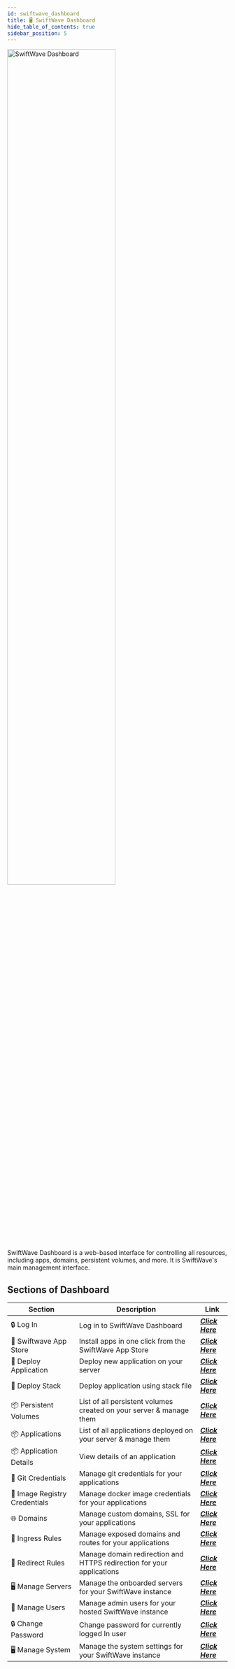 ```yaml
---
id: swiftwave_dashboard
title: 🖥️ SwiftWave Dashboard
hide_table_of_contents: true
sidebar_position: 5
---
```


<div style={{
    display: 'flex',
    justifyContent: 'center',
    marginBottom: '2rem'
}}>
    <img src="/assets/2.x.x/dashboard-loading.png" alt="SwiftWave Dashboard" width="70%"/>
</div>


SwiftWave Dashboard is a web-based interface for controlling all resources, including apps, domains, persistent volumes, and more. It is SwiftWave's main management interface.



## Sections of Dashboard
| Section                      | Description                                                           | Link                                                       |
| ---------------------------- | --------------------------------------------------------------------- | ---------------------------------------------------------- |
| 🔒 Log In                     | Log in to SwiftWave Dashboard                                         | [***Click Here***](/docs/dashboard/log_in)                 |
| 🏪 Swiftwave App Store        | Install apps in one click from the SwiftWave App Store                | [***Click Here***](/docs/dashboard/swiftwave_app_store)    |
| 🔨 Deploy Application         | Deploy new application on your server                                 | [***Click Here***](/docs/dashboard/deploy_new_application) |
| 🔨 Deploy Stack               | Deploy application using stack file                                   | [***Click Here***](/docs/dashboard/deploy_stack)           |
| 📦 Persistent Volumes         | List of all persistent volumes created on your server & manage them   | [***Click Here***](/docs/dashboard/persistent-volumes)     |
| 📦 Applications               | List of all applications deployed on your server & manage them        | [***Click Here***](/docs/dashboard/applications)           |
| 📦 Application Details        | View details of an application                                        | [***Click Here***](/docs/dashboard/application_details)    |
| 🐙 Git Credentials            | Manage git credentials for your applications                          | [***Click Here***](/docs/dashboard/git-credentials)        |
| 🐳 Image Registry Credentials | Manage docker image credentials for your applications                 | [***Click Here***](/docs/dashboard/image-credentials)      |
| 🌐 Domains                    | Manage custom domains, SSL for your applications                      | [***Click Here***](/docs/dashboard/domains)                |
| 🚪 Ingress Rules              | Manage exposed domains and routes for your applications               | [***Click Here***](/docs/dashboard/ingress-rules)          |
| 🔄 Redirect Rules             | Manage domain redirection and HTTPS redirection for your applications | [***Click Here***](/docs/dashboard/redirect-rules)         |
| 🖥️ Manage Servers             | Manage the onboarded servers for your SwiftWave instance              | [***Click Here***](/docs/dashboard/manage-servers)         |
| 👥 Manage Users               | Manage admin users for your hosted SwiftWave instance                 | [***Click Here***](/docs/dashboard/manage-users)           |
| 🔒 Change Password            | Change password for currently logged In user                          | [***Click Here***](/docs/dashboard/change_password)        |
| 🖥️ Manage System              | Manage the system settings for your SwiftWave instance                | [***Click Here***](/docs/dashboard/manage-system)          |

